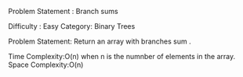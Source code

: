 Problem Statement : Branch sums

Difficulty : Easy
Category: Binary Trees

Problem Statement: Return an array with branches sum .

Time Complexity:O(n) when n is the numnber of elements in the array.
Space Complexity:O(n)